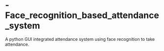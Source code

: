 # -Face_recognition_based_attendance_system
A python GUI integrated attendance system using face recognition to take attendance.

